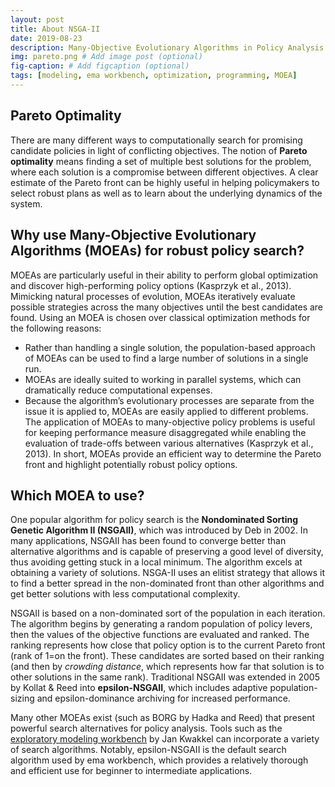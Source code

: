 ```yaml
---
layout: post
title: About NSGA-II
date: 2019-08-23
description: Many-Objective Evolutionary Algorithms in Policy Analysis
img: pareto.png # Add image post (optional)
fig-caption: # Add figcaption (optional)
tags: [modeling, ema workbench, optimization, programming, MOEA]
---
```

## Pareto Optimality
There are many different ways to computationally search for promising candidate policies in light of conflicting objectives. The notion of **Pareto optimality** means finding a set of multiple best solutions for the problem, where each solution is a compromise between different objectives. A clear estimate of the Pareto front can be highly useful in helping policymakers to select robust plans as well as to learn about the underlying dynamics of the system.

## Why use Many-Objective Evolutionary Algorithms (MOEAs) for robust policy search?
MOEAs are particularly useful in their ability to perform global optimization and discover high-performing policy options (Kasprzyk et al., 2013). Mimicking natural processes of evolution, MOEAs iteratively evaluate possible strategies across the many objectives until the best candidates are found. Using an MOEA is chosen over classical optimization methods for the following reasons:
* Rather than handling a single solution, the population-based approach of MOEAs can be used to find a large number of solutions in a single run.
* MOEAs are ideally suited to working in parallel systems, which can dramatically reduce computational expenses.
* Because the algorithm’s evolutionary processes are separate from the issue it is applied to, MOEAs are easily applied to different problems.
The application of MOEAs to many-objective policy problems is useful for keeping performance measure disaggregated while enabling the evaluation of trade-offs between various alternatives (Kasprzyk et al., 2013). In short, MOEAs provide an efficient way to determine the Pareto front and highlight potentially robust policy options.

## Which MOEA to use?
One popular algorithm for policy search is the **Nondominated Sorting Genetic Algorithm II (NSGAII)**, which was introduced by Deb in 2002. In many applications, NSGAII has been found to converge better than alternative algorithms and is capable of preserving a good level of diversity, thus avoiding getting stuck in a local minimum. The algorithm excels at obtaining a variety of solutions. NSGA-II uses an elitist strategy that allows it to find a better spread in the non-dominated front than other algorithms and get better solutions with less computational complexity.

NSGAII is based on a non-dominated sort of the population in each iteration. The algorithm begins by generating a random population of policy levers, then the values of the objective functions are evaluated and ranked. The ranking represents how close that policy option is to the current Pareto front (rank of 1=on the front). These candidates are sorted based on their ranking (and then by *crowding distance*, which represents how far that solution is to other solutions in the same rank). Traditional NSGAII was extended in 2005 by Kollat & Reed into **epsilon-NSGAII**, which includes adaptive population-sizing and epsilon-dominance archiving for increased performance.

Many other MOEAs exist (such as BORG by Hadka and Reed) that present powerful search alternatives for policy analysis. Tools such as the [exploratory modeling workbench](https://github.com/quaquel/EMAworkbench) by Jan Kwakkel can incorporate a variety of search algorithms. Notably, epsilon-NSGAII is the default search algorithm used by ema workbench, which provides a relatively thorough and efficient use for beginner to intermediate applications.  
